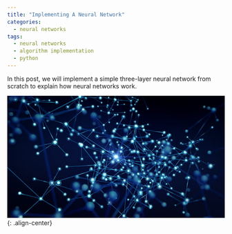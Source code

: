 ```yaml
---
title: "Implementing A Neural Network"
categories:
  - neural networks
tags:
  - neural networks
  - algorithm implementation
  - python
--- 
```


In this post, we will implement a simple three-layer neural network from scratch to explain how neural
networks work.

![image-center](/images/2019-9-15_neurons.jpg){: .align-center}
